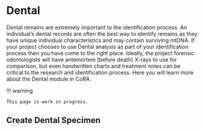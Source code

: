 # Dental

Dental remains are extremely important to the identification process. An individual’s dental records are often the best way to identify remains as they have unique individual characteristics and may contain surviving mtDNA. If your project chooses to use Dental analysis as part of your identification process then you have come to the right place. Ideally, the project forensic odontologists will have antemortem (before death) X-rays to use for comparison, but even handwritten charts and treatment notes can be critical to the research and identification process. Here you will learn more about the Dental module in CoRA.

!!! warning

    This page is work in progress.

## Create Dental Specimen
